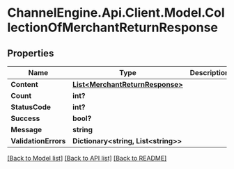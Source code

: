 # ChannelEngine.Api.Client.Model.CollectionOfMerchantReturnResponse
## Properties

Name | Type | Description | Notes
------------ | ------------- | ------------- | -------------
**Content** | [**List&lt;MerchantReturnResponse&gt;**](MerchantReturnResponse.md) |  | [optional] 
**Count** | **int?** |  | [optional] 
**StatusCode** | **int?** |  | [optional] 
**Success** | **bool?** |  | [optional] 
**Message** | **string** |  | [optional] 
**ValidationErrors** | **Dictionary&lt;string, List&lt;string&gt;&gt;** |  | [optional] 

[[Back to Model list]](../README.md#documentation-for-models) [[Back to API list]](../README.md#documentation-for-api-endpoints) [[Back to README]](../README.md)

